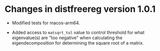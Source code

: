 <!-- This file requires commonmark and xml2 packages to be treated correctly -->


# Changes in distfreereg version 1.0.1

* Modified tests for macos-arm64.

* Added access to `matsqrt_tol` value to control threshold for what
eigenvalue(s) are "too negative" when calculating the eigendecomposition for
determining the square root of a matrix.